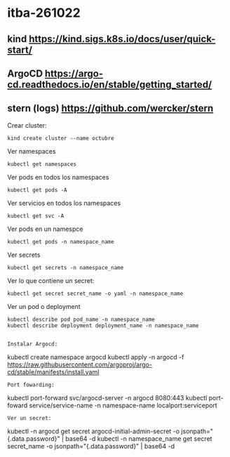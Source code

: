 # itba-261022
## kind https://kind.sigs.k8s.io/docs/user/quick-start/
## ArgoCD https://argo-cd.readthedocs.io/en/stable/getting_started/
## stern (logs) https://github.com/wercker/stern

Crear cluster: 
```
kind create cluster --name octubre
```
Ver namespaces 
```
kubectl get namespaces
```
Ver pods en todos los namespaces
```
kubectl get pods -A
```
Ver servicios en todos los namespaces
```
kubectl get svc -A
```
Ver pods en un namespce
```
kubectl get pods -n namespace_name
```
Ver secrets
```
kubectl get secrets -n namespace_name
```
Ver lo que contiene un secret: 
```
kubectl get secret secret_name -o yaml -n namespace_name
```
Ver un pod o deployment
```
kubectl describe pod pod_name -n namespace_name
kubectl describe deployment deployment_name -n namespace_name
```
```

Instalar Argocd: 
```
kubectl create namespace argocd
kubectl apply -n argocd -f https://raw.githubusercontent.com/argoproj/argo-cd/stable/manifests/install.yaml
```
Port fowarding: 
```
kubectl port-forward svc/argocd-server -n argocd 8080:443
kubectl port-foward service/service-name -n namespace-name localport:serviceport
```
Ver un secret:
```
kubectl -n argocd get secret argocd-initial-admin-secret -o jsonpath="{.data.password}" | base64 -d
kubectl -n namespace_name get secret secret_name  -o jsonpath="{.data.password}" | base64 -d


```
